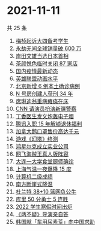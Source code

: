 # 2021-11-11

共 25 条

<!-- BEGIN -->
<!-- 最后更新时间 Thu Nov 11 2021 13:06:07 GMT+0800 (China Standard Time) -->

1. [梅桢起诉大四备考学生](https://www.zhihu.com/search?q=梅桢)
1. [永劫无间全球销量破 600 万](https://www.zhihu.com/search?q=永劫无间)
1. [岸田文雄当选日本首相](https://www.zhihu.com/search?q=岸田文雄)
1. [茶颜悦色临时关闭 87 家店](https://www.zhihu.com/search?q=茶颜悦色)
1. [国内疫情最新动态](https://www.zhihu.com/search?q=疫情)
1. [英雄联盟动画水平](https://www.zhihu.com/search?q=英雄联盟双城之战)
1. [北京新增 6 例本土确诊病例](https://www.zhihu.com/search?q=北京疫情)
1. [N 号房创建人获刑 34 年](https://www.zhihu.com/search?q=n号房)
1. [席琳迪翁重病瘫痪在床](https://www.zhihu.com/search?q=席琳迪翁)
1. [CNN 请演员扮演新疆警察](https://www.zhihu.com/search?q=cnn)
1. [丁香医生发文炮轰电子烟](https://www.zhihu.com/search?q=丁香医生)
1. [腾讯入职 15 年解锁退休福利](https://www.zhihu.com/search?q=腾讯退休)
1. [加拿大鹅口罩售价高达千元](https://www.zhihu.com/search?q=加拿大鹅)
1. [游戏《幻塔》终测](https://www.zhihu.com/search?q=幻塔)
1. [鸿星尔克成立实业公司](https://www.zhihu.com/search?q=鸿星尔克)
1. [网飞海贼王真人版阵容](https://www.zhihu.com/search?q=海贼王)
1. [大连一大学食堂厨师确诊](https://www.zhihu.com/search?q=大连疫情)
1. [上海气温一夜爆降 15 度](https://www.zhihu.com/search?q=上海降温)
1. [计算机二级成绩](https://www.zhihu.com/search?q=计算机二级)
1. [南方断崖式降温](https://www.zhihu.com/search?q=南方降温)
1. [杜兰特 38+10 篮网负公牛](https://www.zhihu.com/search?q=篮网)
1. [库里 50 分勇士 5 连胜](https://www.zhihu.com/search?q=勇士)
1. [2022 学生寒假时间出炉](https://www.zhihu.com/search?q=寒假时间)
1. [《两不疑》导演亲自答](https://www.zhihu.com/search?q=两不疑)
1. [韩国就「车用尿素荒」向中国求助](https://www.zhihu.com/search?q=韩国求助)

<!-- END -->
